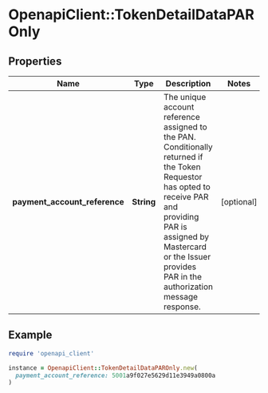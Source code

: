 # OpenapiClient::TokenDetailDataPAROnly

## Properties

| Name | Type | Description | Notes |
| ---- | ---- | ----------- | ----- |
| **payment_account_reference** | **String** | The unique account reference assigned to the PAN. Conditionally returned if the Token Requestor has opted to receive PAR and providing PAR is assigned by Mastercard or the Issuer provides PAR in the authorization message response.  | [optional] |

## Example

```ruby
require 'openapi_client'

instance = OpenapiClient::TokenDetailDataPAROnly.new(
  payment_account_reference: 5001a9f027e5629d11e3949a0800a
)
```

